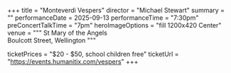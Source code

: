 +++
title = "Monteverdi Vespers"
director = "Michael Stewart"
summary = ""
performanceDate = 2025-09-13
performanceTime = "7:30pm"
preConcertTalkTime = "7pm"
heroImageOptions = "fill 1200x420 Center"
venue = """
St Mary of the Angels  
Boulcott Street, Wellington
"""

ticketPrices = "$20 - $50, school children free"
ticketUrl = "https://events.humanitix.com/vespers"
+++

